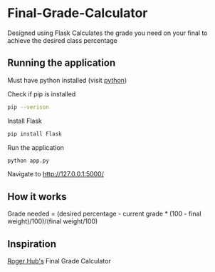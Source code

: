 # Final-Grade-Calculator
Designed using Flask
Calculates the grade you need on your final to achieve the desired class percentage

## Running the application

Must have python installed (visit [python](https://www.python.org/downloads/))

Check if pip is installed
```sh
pip --verison
```

Install Flask
```sh
pip install Flask
```

Run the application
```sh
python app.py
```

Navigate to http://127.0.0.1:5000/


## How it works
Grade needed = (desired percentage - current grade * (100 - final weight)/100)/(final weight/100)

## Inspiration
[Roger Hub's](https://rogerhub.com/final-grade-calculator/) Final Grade Calculator

